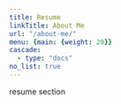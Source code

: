 ```yaml
---
title: Resume
linkTitle: About Me
url: "/about-me/"
menu: {main: {weight: 20}}
cascade:
  - type: "docs"
no_list: true
---
```


<style>
  .resume-section {
    max-width: 1200px;
    margin: 0 auto;
    padding: 20px;
  }
  .section-title {
    font-size: 1.3em;
    color: #0077b5;
    margin-bottom: 10px;
    border-bottom: 1px solid #0077b5;
    padding-bottom: 5px;
  }
  .section-content p {
    margin: 0 0 15px;
  }
  .section-content a {
    color: #0077b5;
    text-decoration: none;
  }
  .section-content a:hover {
    text-decoration: underline;
  }
</style>

resume section